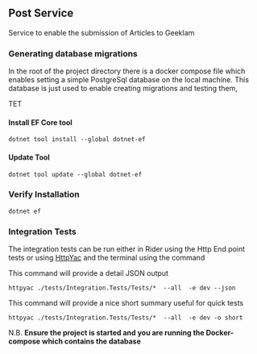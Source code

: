 ## Post Service

Service to enable the submission of Articles to GeekIam


### Generating database migrations

In the root of the project directory there is a docker compose file which enables setting a simple PostgreSql database on the local machine.
This database is just used to enable creating migrations and testing them, 


TET
#### Install EF Core tool

```shell
dotnet tool install --global dotnet-ef
```

#### Update Tool

```shell
dotnet tool update --global dotnet-ef
```

### Verify Installation

```shell
dotnet ef
```

### Integration Tests
The integration tests can be run either in Rider using the Http End point tests 
or using [HttpYac](https://httpyac.github.io/guide/installation_cli.html#intallation) and the terminal using the command

This command will provide a detail JSON output
```shell
httpyac ./tests/Integration.Tests/Tests/*  --all  -e dev --json
```

This command will provide a nice short summary useful for quick tests
```shell
httpyac ./tests/Integration.Tests/Tests/*  --all  -e dev -o short
```

N.B. **Ensure the project is started and you are running the Docker-compose which contains the database**